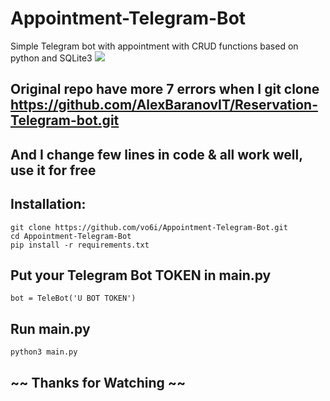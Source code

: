 # Appointment-Telegram-Bot
Simple Telegram bot with appointment with CRUD functions based on python and SQLite3
![](https://github.com/vo6i/Appointment-Telegram-Bot/blob/main/Screenshot_20240901-201812_2.jpg) 


## Original repo have more 7 errors when I git clone https://github.com/AlexBaranovIT/Reservation-Telegram-bot.git
## And I change few lines in code & all work well, use it for free

## Installation:

```
git clone https://github.com/vo6i/Appointment-Telegram-Bot.git
cd Appointment-Telegram-Bot 
pip install -r requirements.txt
```
## Put your Telegram Bot TOKEN in main.py 
```
bot = TeleBot('U BOT TOKEN')
```
## Run main.py
```
python3 main.py

```
## ~~ Thanks for Watching ~~
